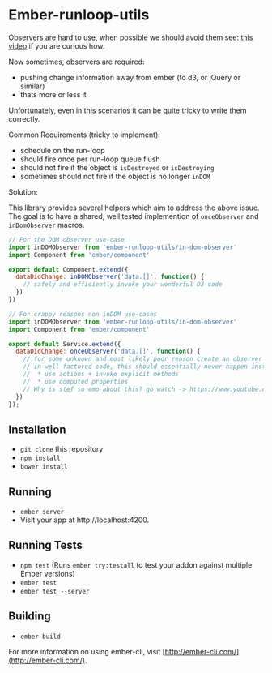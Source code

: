# Ember-runloop-utils

Observers are hard to use, when possible we should avoid them see: [this video](https://www.youtube.com/watch?v=vvZEddrClAQ) if you are curious how.

Now sometimes, observers are required:

* pushing change information away from ember (to d3, or jQuery or similar)
* thats more or less it

Unfortunately, even in this scenarios it can be quite tricky to write them correctly. 

Common Requirements (tricky to implement):

* schedule on the run-loop
* should fire once per run-loop queue flush
* should not fire if the object is `isDestroyed` or `isDestroying`
* sometimes should not fire if the object is no longer `inDOM`
 
Solution:

This library provides several helpers which aim to address the above issue. The goal is to have a shared, well tested implemention of `onceObserver` and `inDomObserver` macros.


```js
// For the DOM observer use-case
import inDOMObserver from 'ember-runloop-utils/in-dom-observer'
import Component from 'ember/component'

export default Component.extend({
  dataDidChange: inDOMObserver('data.[]', function() {
    // safely and efficiently invoke your wonderful D3 code
  })
})
```

```js
// For crappy reasons non inDOM use-cases
import inDOMObserver from 'ember-runloop-utils/in-dom-observer'
import Component from 'ember/component'

export default Service.extend({
  dataDidChange: onceObserver('data.[]', function() {
    // for some unknown and most likely poor reason create an observer that only flushes once per run-loop flush
    // in well factored code, this should essentially never happen instead:
    //  * use actions + invoke explicit methods
    //  * use computed properties
    // Why is stef so emo about this? go watch -> https://www.youtube.com/watch?v=vvZEddrClAQ
  })
});
```




## Installation

* `git clone` this repository
* `npm install`
* `bower install`

## Running

* `ember server`
* Visit your app at http://localhost:4200.

## Running Tests

* `npm test` (Runs `ember try:testall` to test your addon against multiple Ember versions)
* `ember test`
* `ember test --server`

## Building

* `ember build`

For more information on using ember-cli, visit [http://ember-cli.com/](http://ember-cli.com/).
